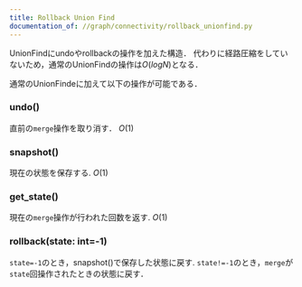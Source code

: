 ```yaml
---
title: Rollback Union Find
documentation_of: //graph/connectivity/rollback_unionfind.py
---
```


UnionFindにundoやrollbackの操作を加えた構造．
代わりに経路圧縮をしていないため，通常のUnionFindの操作は$O(logN)$となる．

通常のUnionFindeに加えて以下の操作が可能である．

### undo()

直前の`merge`操作を取り消す． $O(1)$

### snapshot()

現在の状態を保存する. $O(1)$

### get_state()

現在の`merge`操作が行われた回数を返す. $O(1)$

### rollback(state: int=-1)

`state=-1`のとき，snapshot()で保存した状態に戻す.
`state!=-1`のとき，`merge`が`state`回操作されたときの状態に戻す．

